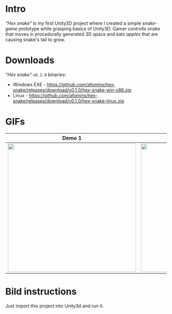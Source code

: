 # Intro
*"Hex snake"* is my first Unity3D project where I created a simple *snake-game* prototype while grasping basics of Unity3D. Gamer controlls *snake* that moves in procedurally generated 3D space and eats *apples* that are causing snake's tail to grow.

# Downloads
*"Hex snake"* `v0.1.0` binaries:
 * Windows EXE - https://github.com/afomins/hex-snake/releases/download/v0.1.0/hex-snake-win-x86.zip
 * Linux - https://github.com/afomins/hex-snake/releases/download/v0.1.0/hex-snake-linux.zip
 
# GIFs
| Demo 1 | Demo 2 |
| --|--|
| <img src="https://github.com/afomins/hex-snake/blob/master/gifs/snake_001.gif" width="400"> | <img src="https://github.com/afomins/hex-snake/blob/master/gifs/snake_000.gif" width="400"> |

# Bild instructions
Just import this project into Unity3d and run it.

